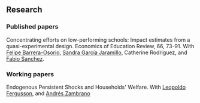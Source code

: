 ## Research

### Published papers
Concentrating efforts on low-performing schools: Impact estimates from a quasi-experimental design. Economics of Education Review, 66, 73-91. With [Felipe Barrera-Osorio](https://www.gse.harvard.edu/faculty/felipe-barrera-osorio), [Sandra García Jaramillo](https://egob.uniandes.edu.co/index.php/es/?option=com_content&view=article&id=146), Catherine Rodriguez, and [Fabio Sanchez](https://economia.uniandes.edu.co/index.php?option=com_profesor&view=profesorp&profesor=32&Itemid=578).

### Working papers
Endogenous Persistent Shocks and Households' Welfare. With [Leopoldo Fergusson](https://economia.uniandes.edu.co/index.php?option=com_profesor&view=profesorp&profesor=14&Itemid=578), and [Andrés Zambrano](https://economia.uniandes.edu.co/index.php?option=com_profesor&view=profesorp&profesor=38&Itemid=578)
